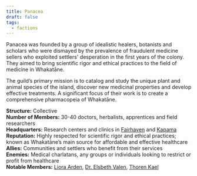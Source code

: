 ```yaml
---
title: Panacea
draft: false
tags:
  - factions
---
```

Panacea was founded by a group of idealistic healers, botanists and scholars who were dismayed by the prevalence of fraudulent medicine sellers who exploited settlers' desperation in the first years of the colony. They aimed to bring scientific rigor and ethical practices to the field of medicine in Whakatāne.

The guild’s primary mission is to catalog and study the unique plant and animal species of the island, discover new medicinal properties and develop effective treatments. A significant focus of their work is to create a comprehensive pharmacopeia of Whakatāne.

**Structure:** Collective<br>
**Number of Members:** 30-40 doctors, herbalists, apprentices and field researchers<br>
**Headquarters:** Research centers and clinics in [Fairhaven](fairhaven.md) and [Kapama](kapama.md)<br>
**Reputation:** Highly respected for scientific rigor and ethical practices; known as Whakatāne’s main source for affordable and effective healthcare<br>
**Allies:** Communities and settlers who benefit from their services<br>
**Enemies:** Medical charlatans, any groups or individuals looking to restrict or profit from healthcare<br>
**Notable Members:** [Liora Arden](liora-arden.md), [Dr. Elsbeth Valen](dr-elsbeth-valen.md), [Thoren Kael](thoren-kael.md)